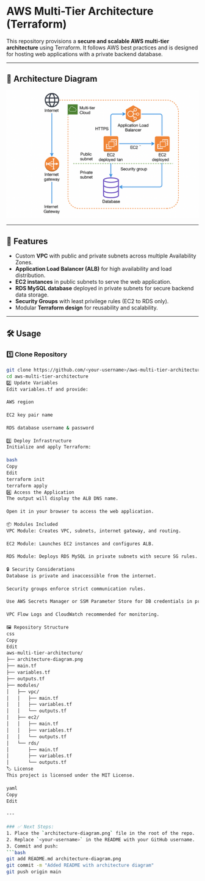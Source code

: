 # AWS Multi-Tier Architecture (Terraform)

This repository provisions a **secure and scalable AWS multi-tier architecture** using Terraform. It follows AWS best practices and is designed for hosting web applications with a private backend database.

---

## 📌 Architecture Diagram
![AWS Multi-Tier Architecture](./architecture-diagram.png)

---

## 🚀 Features
- Custom **VPC** with public and private subnets across multiple Availability Zones.
- **Application Load Balancer (ALB)** for high availability and load distribution.
- **EC2 instances** in public subnets to serve the web application.
- **RDS MySQL database** deployed in private subnets for secure backend data storage.
- **Security Groups** with least privilege rules (EC2 to RDS only).
- Modular **Terraform design** for reusability and scalability.

---

## 🛠️ Usage

### 1️⃣ Clone Repository
```bash
git clone https://github.com/<your-username>/aws-multi-tier-architecture.git
cd aws-multi-tier-architecture
2️⃣ Update Variables
Edit variables.tf and provide:

AWS region

EC2 key pair name

RDS database username & password

3️⃣ Deploy Infrastructure
Initialize and apply Terraform:

bash
Copy
Edit
terraform init
terraform apply
4️⃣ Access the Application
The output will display the ALB DNS name.

Open it in your browser to access the web application.

📦 Modules Included
VPC Module: Creates VPC, subnets, internet gateway, and routing.

EC2 Module: Launches EC2 instances and configures ALB.

RDS Module: Deploys RDS MySQL in private subnets with secure SG rules.

🔒 Security Considerations
Database is private and inaccessible from the internet.

Security groups enforce strict communication rules.

Use AWS Secrets Manager or SSM Parameter Store for DB credentials in production.

VPC Flow Logs and CloudWatch recommended for monitoring.

🖼️ Repository Structure
css
Copy
Edit
aws-multi-tier-architecture/
├── architecture-diagram.png
├── main.tf
├── variables.tf
├── outputs.tf
├── modules/
│   ├── vpc/
│   │   ├── main.tf
│   │   ├── variables.tf
│   │   └── outputs.tf
│   ├── ec2/
│   │   ├── main.tf
│   │   ├── variables.tf
│   │   └── outputs.tf
│   └── rds/
│       ├── main.tf
│       ├── variables.tf
│       └── outputs.tf
🏷️ License
This project is licensed under the MIT License.

yaml
Copy
Edit

---

### ✅ Next Steps:
1. Place the `architecture-diagram.png` file in the root of the repo.
2. Replace `<your-username>` in the README with your GitHub username.
3. Commit and push:
```bash
git add README.md architecture-diagram.png
git commit -m "Added README with architecture diagram"
git push origin main
